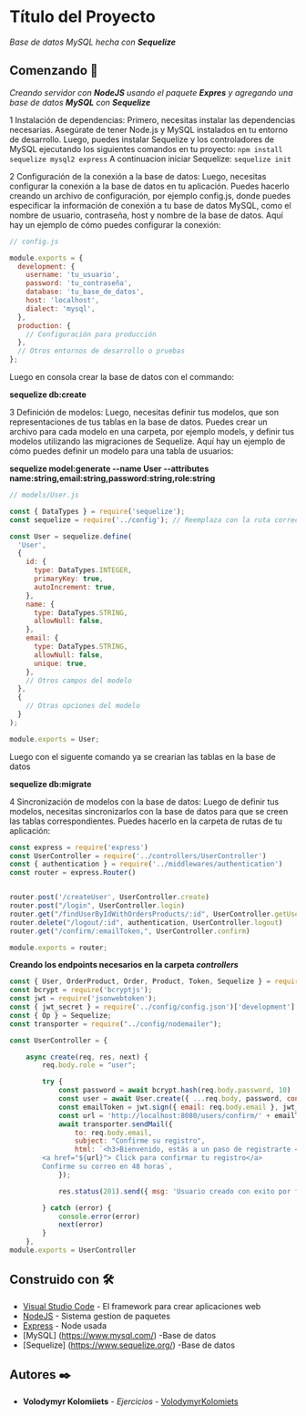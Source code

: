 # Título del Proyecto

_Base de datos MySQL hecha con **Sequelize**_

## Comenzando 🚀

_Creando servidor con **NodeJS** usando el paquete **Expres** y agregando una base de datos **MySQL** con **Sequelize**_

 1 Instalación de dependencias: Primero, necesitas instalar las dependencias necesarias. Asegúrate de tener Node.js y MySQL instalados en tu entorno de desarrollo. Luego, puedes instalar Sequelize y los controladores de MySQL ejecutando los siguientes comandos en tu proyecto:
``
npm install sequelize mysql2 express
``
 A continuacion iniciar Sequelize:
``
sequelize init
``

 2 Configuración de la conexión a la base de datos: Luego, necesitas configurar la conexión a la base de datos en tu aplicación. Puedes hacerlo creando un archivo de configuración, por ejemplo config.js, donde puedes especificar la información de conexión a tu base de datos MySQL, como el nombre de usuario, contraseña, host y nombre de la base de datos. Aquí hay un ejemplo de cómo puedes configurar la conexión:
```js
// config.js

module.exports = {
  development: {
    username: 'tu_usuario',
    password: 'tu_contraseña',
    database: 'tu_base_de_datos',
    host: 'localhost',
    dialect: 'mysql',
  },
  production: {
    // Configuración para producción
  },
  // Otros entornos de desarrollo o pruebas
};
```
Luego en consola crear la base de datos con el commando:

**sequelize db:create**


 3 Definición de modelos: Luego, necesitas definir tus modelos, que son representaciones de tus tablas en la base de datos. Puedes crear un archivo para cada modelo en una carpeta, por ejemplo models, y definir tus modelos utilizando las migraciones  de Sequelize. Aquí hay un ejemplo de cómo puedes definir un modelo para una tabla de usuarios:

**sequelize model:generate --name User --attributes name:string,email:string,password:string,role:string**

```js
// models/User.js

const { DataTypes } = require('sequelize');
const sequelize = require('../config'); // Reemplaza con la ruta correcta a tu archivo de configuración

const User = sequelize.define(
  'User',
  {
    id: {
      type: DataTypes.INTEGER,
      primaryKey: true,
      autoIncrement: true,
    },
    name: {
      type: DataTypes.STRING,
      allowNull: false,
    },
    email: {
      type: DataTypes.STRING,
      allowNull: false,
      unique: true,
    },
    // Otros campos del modelo
  },
  {
    // Otras opciones del modelo
  }
);

module.exports = User;
```

Luego con el siguente comando ya se crearian las tablas en la base de datos 

**sequelize db:migrate**

4 Sincronización de modelos con la base de datos: Luego de definir tus modelos, necesitas sincronizarlos con la base de datos para que se creen las tablas correspondientes. Puedes hacerlo en la carpeta de rutas de tu aplicación:

```js
const express = require('express')
const UserController = require('../controllers/UserController')
const { authentication } = require('../middlewares/authentication')
const router = express.Router()


router.post('/createUser', UserController.create)
router.post("/login", UserController.login)
router.get("/findUserByIdWithOrdersProducts/:id", UserController.getUserByIdWithOrderProduct)
router.delete("/logout/:id", authentication, UserController.logout)
router.get("/confirm/:emailToken,", UserController.confirm)

module.exports = router;
```
**Creando los endpoints necesarios en la carpeta _controllers_**

```js
const { User, OrderProduct, Order, Product, Token, Sequelize } = require('../models/index.js');
const bcrypt = require('bcryptjs');
const jwt = require('jsonwebtoken');
const { jwt_secret } = require('../config/config.json')['development']
const { Op } = Sequelize;
const transporter = require("../config/nodemailer");

const UserController = {

    async create(req, res, next) {
        req.body.role = "user";

        try {
            const password = await bcrypt.hash(req.body.password, 10)
            const user = await User.create({ ...req.body, password, confirmed: false })
            const emailToken = jwt.sign({ email: req.body.email }, jwt_secret, { expiresIn: '48h' })
            const url = 'http://localhost:8080/users/confirm/' + emailToken
            await transporter.sendMail({
                to: req.body.email,
                subject: "Confirme su registro",
                html: `<h3>Bienvenido, estás a un paso de registrarte </h3>
        <a href="${url}"> Click para confirmar tu registro</a> 
        Confirme su correo en 48 horas`,
            });

            res.status(201).send({ msg: 'Usuario creado con exito por favor confirme su correo', user })

        } catch (error) {
            console.error(error)
            next(error)
        }
    },
module.exports = UserController
```
## Construido con 🛠️

* [Visual Studio Code](https://code.visualstudio.com) - El framework para crear aplicaciones web 
* [NodeJS](https://www.npmjs.com) - Sistema gestion de paquetes
* [Express](https://www.npmjs.com/package/express) - Node  usada
* [MySQL] (https://www.mysql.com/) -Base de datos
* [Sequelize] (https://www.sequelize.org/) -Base de datos

## Autores ✒️ 

* **Volodymyr Kolomiiets** - *Ejercicios* - [VolodymyrKolomiets](https://github.com/VolodymyrKolomiets)